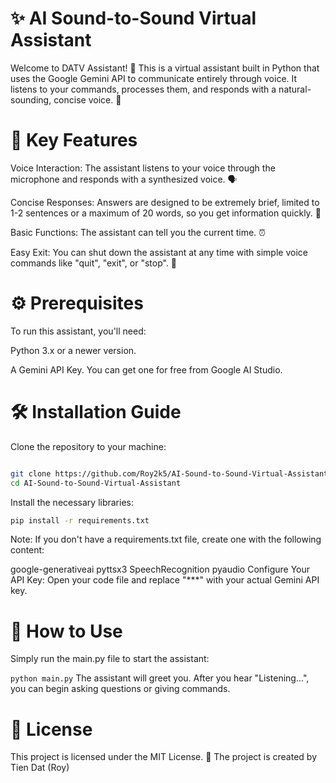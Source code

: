 # ✨ AI Sound-to-Sound Virtual Assistant

Welcome to DATV Assistant! 👋 This is a virtual assistant built in Python that uses the Google Gemini API to communicate entirely through voice. It listens to your commands, processes them, and responds with a natural-sounding, concise voice. 🤖

# 🚀 Key Features

Voice Interaction: The assistant listens to your voice through the microphone and responds with a synthesized voice. 🗣️

Concise Responses: Answers are designed to be extremely brief, limited to 1-2 sentences or a maximum of 20 words, so you get information quickly. 💨

Basic Functions: The assistant can tell you the current time. ⏰

Easy Exit: You can shut down the assistant at any time with simple voice commands like "quit", "exit", or "stop". 👋

# ⚙️ Prerequisites

To run this assistant, you'll need:

Python 3.x or a newer version.

A Gemini API Key. You can get one for free from Google AI Studio.

# 🛠️ Installation Guide

Clone the repository to your machine:

```Bash

git clone https://github.com/Roy2k5/AI-Sound-to-Sound-Virtual-Assistant.git
cd AI-Sound-to-Sound-Virtual-Assistant
```

Install the necessary libraries:

```Bash
pip install -r requirements.txt
```

Note: If you don't have a requirements.txt file, create one with the following content:

google-generativeai
pyttsx3
SpeechRecognition
pyaudio
Configure Your API Key:
Open your code file and replace "\*\*\*" with your actual Gemini API key.

# 🏃 How to Use

Simply run the main.py file to start the assistant:

`python main.py`
The assistant will greet you. After you hear "Listening...", you can begin asking questions or giving commands.

# 📜 License

This project is licensed under the MIT License. 📝
The project is created by Tien Dat (Roy)
